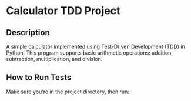 # Calculator TDD Project

## Description
A simple calculator implemented using Test-Driven Development (TDD) in Python. This program supports basic arithmetic operations: addition, subtraction, multiplication, and division.

## How to Run Tests
Make sure you're in the project directory, then run:


